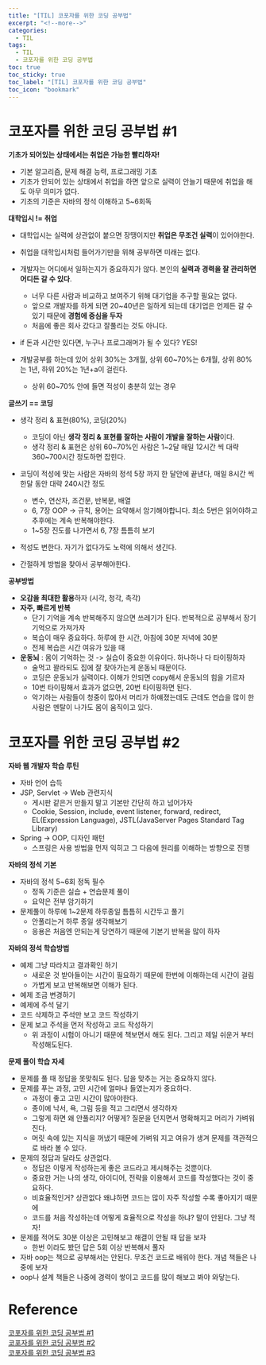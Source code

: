 ```yaml
---
title: "[TIL] 코포자를 위한 코딩 공부법"
excerpt: "<!--more-->"
categories:
  - TIL
tags:
  - TIL
  - 코포자를 위한 코딩 공부법
toc: true
toc_sticky: true
toc_label: "[TIL] 코포자를 위한 코딩 공부법"
toc_icon: "bookmark"
---
```


# 코포자를 위한 코딩 공부법 #1

**기초가 되어있는 상태에서는 취업은 가능한 빨리하자!**
- 기본 알고리즘, 문제 해결 능력, 프로그래밍 기초
- 기초가 안되어 있는 상태에서 취업을 하면 앞으로 실력이 안늘기 때문에 취업을 해도 아무 의미가 없다.
- 기초의 기준은 자바의 정석 이해하고 5~6회독

**대학입시 != 취업**
- 대학입시는 실력에 상관없이 붙으면 장땡이지만 **취업은 무조건 실력**이 있어야한다.
- 취업을 대학입시처럼 들어가기만을 위해 공부하면 미래는 없다.
- 개발자는 어디에서 일하는지가 중요하지가 않다. 본인의 **실력과 경력을 잘 관리하면 어디든 갈 수 있다**.
  - 너무 다른 사람과 비교하고 보여주기 위해 대기업을 추구할 필요는 없다.
  - 앞으로 개발자를 하게 되면 20~40년은 일하게 되는데 대기업은 언제든 갈 수 있기 때문에 **경험에 중심을 두자**
  - 처음에 좋은 회사 갔다고 잘풀리는 것도 아니다.

- if 돈과 시간만 있다면, 누구나 프로그래머가 될 수 있다? YES!
- 개발공부를 하는데 있어 상위 30%는 3개월, 상위 60~70%는 6개월, 상위 80%는 1년, 하위 20%는 1년+a이 걸린다.
  - 상위 60~70% 안에 들면 적성이 충분히 있는 경우

**글쓰기 == 코딩**
- 생각 정리 & 표현(80%), 코딩(20%)
  - 코딩이 아닌 **생각 정리 & 표현를 잘하는 사람이 개발을 잘하는 사람**이다.
  - 생각 정리 & 표현은 상위 60~70%인 사람은 1~2달 매일 12시간 씩 대략 360~700시간 정도하면 잡힌다.

- 코딩이 적성에 맞는 사람은 자바의 정석 5장 까지 한 달안에 끝낸다, 매일 8시간 씩 한달 동안 대략 240시간 정도
  - 변수, 연산자, 조건문, 반복문, 배열
  - 6, 7장 OOP -> 규칙, 용어는 요약해서 암기해야합니다. 최소 5번은 읽어야하고 추후에는 계속 반복해야한다.
  - 1~5장 진도를 나가면서 6, 7장 틈틈히 보기

- 적성도 변한다. 자기가 없다가도 노력에 의해서 생긴다.
- 간절하게 방법을 찾아서 공부해야한다.

**공부방법**

- **오감을 최대한 활용**하자 (시각, 청각, 촉각)
- **자주, 빠르게 반복**
  - 단기 기억을 계속 반복해주지 않으면 쓰레기가 된다. 반복적으로 공부해서 장기 기억으로 가져가자
  - 복습이 매우 중요하다. 하루에 한 시간, 아침에 30분 저녁에 30분
  - 전체 복습은 시간 여유가 있을 때
- **운동뇌** : 몸이 기억하는 것 -> 실습이 중요한 이유이다. 하나하나 다 타이핑하자
  - 술먹고 꽐라되도 집에 잘 찾아가는게 운동뇌 때문이다.
  - 코딩은 운동뇌가 실력이다. 이해가 안되면 copy해서 운동뇌의 힘을 기르자
  - 10번 타이핑해서 효과가 없으면, 20번 타이핑하면 된다.
  - 악기하는 사람들이 청중이 많아서 머리가 하얘졌는데도 근데도 연습을 많이 한 사람은 멘탈이 나가도 몸이 움직이고 있다.

# 코포자를 위한 코딩 공부법 #2

**자바 웹 개발자 학습 루틴**

- 자바 언어 습득
- JSP, Servlet -> Web 관련지식
  - 게시판 같은거 만들지 말고 기본만 간단히 하고 넘어가자
  - Cookie, Session, include, event listener, forward, redirect, EL(Expression Language), JSTL(JavaServer Pages Standard Tag Library)
- Spring -> OOP, 디자인 패턴
  - 스프링은 사용 방법을 먼저 익히고 그 다음에 원리를 이해하는 방향으로 진행

**자바의 정석 기본**

- 자바의 정석 5~6회 정독 필수
  - 정독 기준은 실습 + 연습문제 풀이
  - 요약은 전부 암기하기
- 문제풀이 하루에 1~2문제 하루종일 틈틈히 시간두고 풀기
  - 안풀리는거 하루 종일 생각해보기
  - 응용은 처음엔 안되는게 당연하기 때문에 기본기 반복을 많이 하자

**자바의 정석 학습방법**

- 예제 그냥 따라치고 결과확인 하기
  - 새로운 것 받아들이는 시간이 필요하기 때문에 한번에 이해하는데 시간이 걸림
  - 가볍게 보고 반복해보면 이해가 된다.
- 예제 조금 변경하기
- 예제에 주석 달기
- 코드 삭제하고 주석만 보고 코드 작성하기
- 문제 보고 주석을 먼저 작성하고 코드 작성하기
  - 위 과정이 시험이 아니기 때문에 책보면서 해도 된다. 그리고 제일 쉬운거 부터 작성해도된다.

**문제 풀이 학습 자세**

- 문제를 풀 때 정답을 못맞춰도 된다. 답을 맞추는 거는 중요하지 않다.
- 문제를 푸는 과정, 고민 시간에 얼마나 들였는지가 중요하다.
  - 과정이 좋고 고민 시간이 많아야한다.
  - 종이에 낙서, 욕, 그림 등을 적고 그리면서 생각하자
  - 그렇게 하면 왜 안풀리지? 어떻게? 질문을 던지면서 명확해지고 머리가 가벼워진다.
  - 머릿 속에 있는 지식을 꺼냈기 때문에 가벼워 지고 여유가 생겨 문제를 객관적으로 바라 볼 수 있다.
- 문제의 정답과 달라도 상관없다.
  - 정답은 이렇게 작성하는게 좋은 코드라고 제시해주는 것뿐이다.
  - 중요한 거는 나의 생각, 아이디어, 전략을 이용해서 코드를 작성했다는 것이 중요하다.
  - 비효율적인거? 상관없다 왜냐하면 코드는 많이 자주 작성할 수록 좋아지기 때문에
  - 코드를 처음 작성하는데 어떻게 효율적으로 작성을 하냐? 말이 안된다. 그냥 적자!
- 문제를 적어도 30분 이상은 고민해보고 해결이 안될 때 답을 보자
  - 한번 이라도 봤던 답은 5회 이상 반복해서 풀자
- 자바 oop는 책으로 공부해서는 안된다. 무조건 코드로 배워야 한다. 개념 책들은 나중에 보자
 - oop나 설계 책들은 나중에 경력이 쌓이고 코드를 많이 해보고 봐야 와닿는다.

# Reference

[코포자를 위한 코딩 공부법 #1](https://www.youtube.com/watch?v=4-szaYqeP9k&list=PLW2UjW795-f4Mxu9bouFWlNNZXQUV8fxL&index=2)<br>
[코포자를 위한 코딩 공부법 #2](https://www.youtube.com/watch?v=4qiUnuIc4V8&list=PLW2UjW795-f4Mxu9bouFWlNNZXQUV8fxL&index=3)<br>
[코포자를 위한 코딩 공부법 #3](https://www.youtube.com/watch?v=6DzSYn7LeYw&list=PLW2UjW795-f4Mxu9bouFWlNNZXQUV8fxL&index=4)
